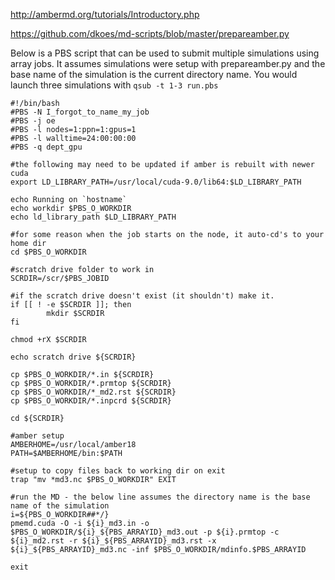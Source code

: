 http://ambermd.org/tutorials/Introductory.php

https://github.com/dkoes/md-scripts/blob/master/prepareamber.py

Below is a PBS script that can be used to submit multiple simulations using array jobs.  It assumes simulations were setup with prepareamber.py and the base name of the simulation is the current directory name.  You would launch three simulations with `qsub -t 1-3 run.pbs`

```
#!/bin/bash
#PBS -N I_forgot_to_name_my_job 
#PBS -j oe
#PBS -l nodes=1:ppn=1:gpus=1
#PBS -l walltime=24:00:00:00
#PBS -q dept_gpu

#the following may need to be updated if amber is rebuilt with newer cuda
export LD_LIBRARY_PATH=/usr/local/cuda-9.0/lib64:$LD_LIBRARY_PATH

echo Running on `hostname`
echo workdir $PBS_O_WORKDIR
echo ld_library_path $LD_LIBRARY_PATH

#for some reason when the job starts on the node, it auto-cd's to your home dir
cd $PBS_O_WORKDIR

#scratch drive folder to work in
SCRDIR=/scr/$PBS_JOBID

#if the scratch drive doesn't exist (it shouldn't) make it.
if [[ ! -e $SCRDIR ]]; then
        mkdir $SCRDIR
fi

chmod +rX $SCRDIR

echo scratch drive ${SCRDIR}

cp $PBS_O_WORKDIR/*.in ${SCRDIR}
cp $PBS_O_WORKDIR/*.prmtop ${SCRDIR}
cp $PBS_O_WORKDIR/*_md2.rst ${SCRDIR}
cp $PBS_O_WORKDIR/*.inpcrd ${SCRDIR}

cd ${SCRDIR}

#amber setup
AMBERHOME=/usr/local/amber18
PATH=$AMBERHOME/bin:$PATH

#setup to copy files back to working dir on exit
trap "mv *md3.nc $PBS_O_WORKDIR" EXIT

#run the MD - the below line assumes the directory name is the base name of the simulation
i=${PBS_O_WORKDIR##*/}
pmemd.cuda -O -i ${i}_md3.in -o $PBS_O_WORKDIR/${i}_${PBS_ARRAYID}_md3.out -p ${i}.prmtop -c ${i}_md2.rst -r ${i}_${PBS_ARRAYID}_md3.rst -x ${i}_${PBS_ARRAYID}_md3.nc -inf $PBS_O_WORKDIR/mdinfo.$PBS_ARRAYID  

exit
```